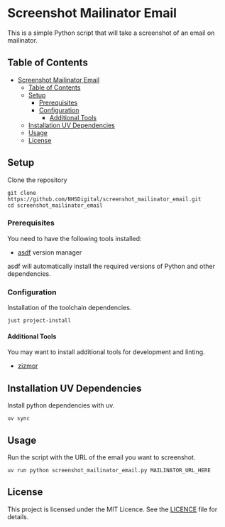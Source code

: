 # Screenshot Mailinator Email

This is a simple Python script that will take a screenshot of an email on mailinator.

## Table of Contents

- [Screenshot Mailinator Email](#screenshot-mailinator-email)
  - [Table of Contents](#table-of-contents)
  - [Setup](#setup)
    - [Prerequisites](#prerequisites)
    - [Configuration](#configuration)
      - [Additional Tools](#additional-tools)
  - [Installation UV Dependencies](#installation-uv-dependencies)
  - [Usage](#usage)
  - [License](#license)

## Setup

Clone the repository

```shell
git clone https://github.com/NHSDigital/screenshot_mailinator_email.git
cd screenshot_mailinator_email
```

### Prerequisites

You need to have the following tools installed:

- [asdf](https://asdf-vm.com/) version manager

asdf will automatically install the required versions of Python and other dependencies.

### Configuration

Installation of the toolchain dependencies.

```shell
just project-install
```

#### Additional Tools

You may want to install additional tools for development and linting.

- [zizmor](https://github.com/zizmorcore/zizmor)

## Installation UV Dependencies

Install python dependencies with uv.

`uv sync`

## Usage

Run the script with the URL of the email you want to screenshot.

`uv run python screenshot_mailinator_email.py MAILINATOR_URL_HERE`

## License

This project is licensed under the MIT Licence. See the [LICENCE](LICENCE) file for details.
